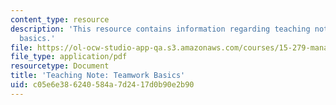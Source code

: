 ```yaml
---
content_type: resource
description: 'This resource contains information regarding teaching note: teamwork
  basics.'
file: https://ol-ocw-studio-app-qa.s3.amazonaws.com/courses/15-279-management-communication-for-undergraduates-fall-2012/c05e6e386240584a7d2417d0b90e2b90_MIT15_279F12_tmwrkBasics.pdf
file_type: application/pdf
resourcetype: Document
title: 'Teaching Note: Teamwork Basics'
uid: c05e6e38-6240-584a-7d24-17d0b90e2b90
---
```

